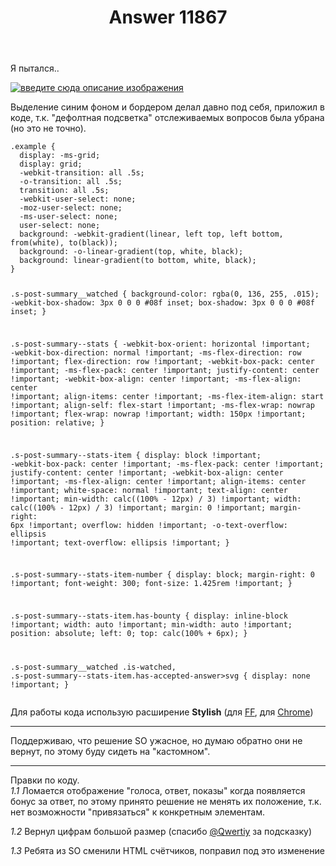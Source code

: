 ﻿---
title: "Answer 11867"
se.owner.user_id: 221218
se.owner.display_name: "De.Minov"
se.owner.link: "https://ru.meta.stackoverflow.com/users/221218/de-minov"
se.answer_id: 11867
se.question_id: 11866
se.post_type: answer
se.is_accepted: False
---
<p>Я пытался..</p>
<p><a href="https://i.stack.imgur.com/i4y5o.png" rel="nofollow noreferrer"><img src="https://i.stack.imgur.com/i4y5o.png" alt="введите сюда описание изображения" /></a></p>
<p>Выделение синим фоном и бордером делал давно под себя, приложил в коде, т.к. &quot;дефолтная подсветка&quot; отслеживаемых вопросов была убрана (но это не точно).</p>
<p><div class="snippet" data-lang="js" data-hide="true" data-console="false" data-babel="false">
<div class="snippet-code snippet-currently-hidden">
<pre class="snippet-code-css lang-css prettyprint-override"><code>.example {
  display: -ms-grid;
  display: grid;
  -webkit-transition: all .5s;
  -o-transition: all .5s;
  transition: all .5s;
  -webkit-user-select: none;
  -moz-user-select: none;
  -ms-user-select: none;
  user-select: none;
  background: -webkit-gradient(linear, left top, left bottom, from(white), to(black));
  background: -o-linear-gradient(top, white, black);
  background: linear-gradient(to bottom, white, black);
}

.s-post-summary__watched {
  background-color: rgba(0, 136, 255, .015);
  -webkit-box-shadow: 3px 0 0 0 #08f inset;
  box-shadow: 3px 0 0 0 #08f inset;
}

.s-post-summary--stats {
  -webkit-box-orient: horizontal !important;
  -webkit-box-direction: normal !important;
  -ms-flex-direction: row !important;
  flex-direction: row !important;
  -webkit-box-pack: center !important;
  -ms-flex-pack: center !important;
  justify-content: center !important;
  -webkit-box-align: center !important;
  -ms-flex-align: center !important;
  align-items: center !important;
  -ms-flex-item-align: start !important;
  align-self: flex-start !important;
  -ms-flex-wrap: nowrap !important;
  flex-wrap: nowrap !important;
  width: 150px !important;
  position: relative;
}

.s-post-summary--stats-item {
  display: block !important;
  -webkit-box-pack: center !important;
  -ms-flex-pack: center !important;
  justify-content: center !important;
  -webkit-box-align: center !important;
  -ms-flex-align: center !important;
  align-items: center !important;
  white-space: normal !important;
  text-align: center !important;
  min-width: calc((100% - 12px) / 3) !important;
  width: calc((100% - 12px) / 3) !important;
  margin: 0 !important;
  margin-right: 6px !important;
  overflow: hidden !important;
  -o-text-overflow: ellipsis !important;
  text-overflow: ellipsis !important;
}

.s-post-summary--stats-item-number {
  display: block;
  margin-right: 0 !important;
  font-weight: 300;
  font-size: 1.425rem !important;
}

.s-post-summary--stats-item.has-bounty {
  display: inline-block !important;
  width: auto !important;
  min-width: auto !important;
  position: absolute;
  left: 0;
  top: calc(100% + 6px);
}

.s-post-summary__watched .is-watched,
.s-post-summary--stats-item.has-accepted-answer&gt;svg {
  display: none !important;
}</code></pre>
</div>
</div>
</p>
<p>Для работы кода использую расширение <strong>Stylish</strong> (для <a href="https://addons.mozilla.org/ru/firefox/addon/stylish/" rel="nofollow noreferrer">FF</a>, для <a href="https://chrome.google.com/webstore/detail/stylish-custom-themes-for/fjnbnpbmkenffdnngjfgmeleoegfcffe?hl=ru" rel="nofollow noreferrer">Chrome</a>)</p>
<hr />
<p>Поддерживаю, что решение SO ужасное, но думаю обратно они не вернут, по этому буду сидеть на &quot;кастомном&quot;.</p>
<hr />
<p>Правки по коду.<br />
<em>1.1</em> Ломается отображение &quot;голоса, ответ, показы&quot; когда появляется бонус за ответ, по этому принято решение не менять их положение, т.к. нет возможности &quot;привязаться&quot; к конкретным элементам.</p>
<p><em>1.2</em> Вернул цифрам большой размер (спасибо <a href="https://ru.meta.stackoverflow.com/questions/11866/%D0%A7%D1%82%D0%BE-%D0%B7%D0%B0-%D1%83%D0%B6%D0%B0%D1%81-%D1%81%D0%B4%D0%B5%D0%BB%D0%B0%D0%BB%D0%B8-%D1%81-%D0%B3%D0%BB%D0%B0%D0%B2%D0%BD%D0%BE%D0%B9-%D1%81%D1%82%D1%80%D0%B0%D0%BD%D0%B8%D1%86%D0%B5%D0%B9?cb=1#comment51118_11867">@Qwertiy</a> за подсказку)</p>
<p><em>1.3</em> Ребята из SO сменили HTML счётчиков, поправил под это изменение</p>

